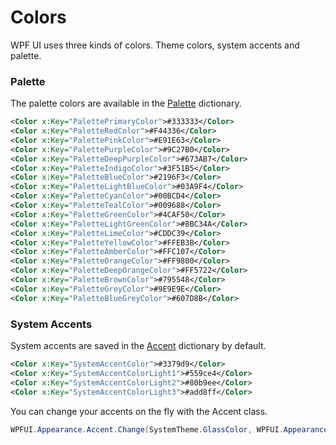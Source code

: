 # Colors
WPF UI uses three kinds of colors. Theme colors, system accents and palette.

### Palette
The palette colors are available in the [Palette](https://github.com/lepoco/wpfui/blob/main/WPFUI/Styles/Assets/Palette.xaml) dictionary.
```xml
<Color x:Key="PalettePrimaryColor">#333333</Color>
<Color x:Key="PaletteRedColor">#F44336</Color>
<Color x:Key="PalettePinkColor">#E91E63</Color>
<Color x:Key="PalettePurpleColor">#9C27B0</Color>
<Color x:Key="PaletteDeepPurpleColor">#673AB7</Color>
<Color x:Key="PaletteIndigoColor">#3F51B5</Color>
<Color x:Key="PaletteBlueColor">#2196F3</Color>
<Color x:Key="PaletteLightBlueColor">#03A9F4</Color>
<Color x:Key="PaletteCyanColor">#00BCD4</Color>
<Color x:Key="PaletteTealColor">#009688</Color>
<Color x:Key="PaletteGreenColor">#4CAF50</Color>
<Color x:Key="PaletteLightGreenColor">#8BC34A</Color>
<Color x:Key="PaletteLimeColor">#CDDC39</Color>
<Color x:Key="PaletteYellowColor">#FFEB3B</Color>
<Color x:Key="PaletteAmberColor">#FFC107</Color>
<Color x:Key="PaletteOrangeColor">#FF9800</Color>
<Color x:Key="PaletteDeepOrangeColor">#FF5722</Color>
<Color x:Key="PaletteBrownColor">#795548</Color>
<Color x:Key="PaletteGreyColor">#9E9E9E</Color>
<Color x:Key="PaletteBlueGreyColor">#607D8B</Color>
```

### System Accents
System accents are saved in the [Accent](https://github.com/lepoco/wpfui/blob/main/WPFUI/Styles/Assets/Accent.xaml) dictionary by default.
```xml
<Color x:Key="SystemAccentColor">#3379d9</Color>
<Color x:Key="SystemAccentColorLight1">#559ce4</Color>
<Color x:Key="SystemAccentColorLight2">#80b9ee</Color>
<Color x:Key="SystemAccentColorLight3">#add8ff</Color>
```

You can change your accents on the fly with the Accent class.
```c#
WPFUI.Appearance.Accent.Change(SystemTheme.GlassColor, WPFUI.Appearance.ThemeType.Light, true)
```